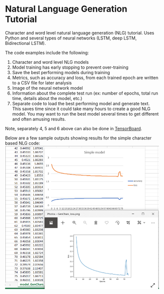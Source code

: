 # Natural Language Generation Tutorial
Character and word level natural language generation (NLG) tutorial. Uses Python and several types of neural networks (LSTM, deep LSTM, Bidirectional LSTM).

The code examples include the following: 
1. Character and word level NLG models
2. Model training has early stopping to prevent over-training
3. Save the best performing models during training 
4. Metrics, such as accuracy and loss, from each trained epoch are written to a CSV file for later analysis
5. Image of the neural network model
6. Information about the complete test run (ex: number of epochs, total run time, details about the model, etc.)
7. Separate code to load the best performing model and generate text. This saves time since it could take many hours to create a good NLG model. You may want to run the best model several times to get different and often amusing results. 

Note, separately 4, 5 and 6 above can also be done in [TensorBoard](https://www.tensorflow.org/tensorboard/get_started).

Below are a few sample outputs showing results for the simple character based NLG code:
![A few sample outputs](https://github.com/craiggua/NaturalLanguageGen/blob/main/sample_output/LanguageGenChars_simplemodel_results.PNG)
